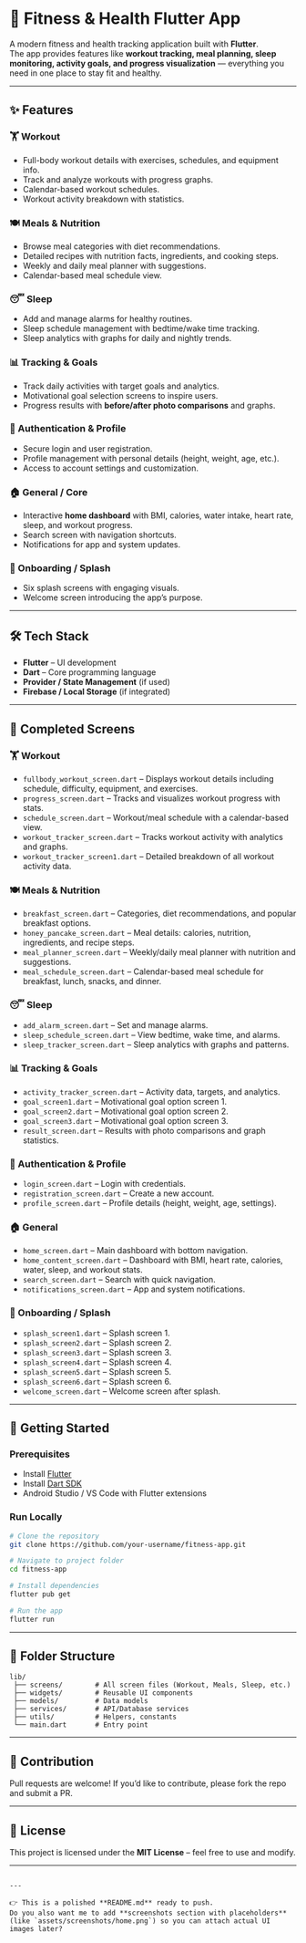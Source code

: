 # 💪 Fitness & Health Flutter App

A modern fitness and health tracking application built with **Flutter**.  
The app provides features like **workout tracking, meal planning, sleep monitoring, activity goals, and progress visualization** — everything you need in one place to stay fit and healthy.

---

## ✨ Features

### 🏋️ Workout
- Full-body workout details with exercises, schedules, and equipment info.
- Track and analyze workouts with progress graphs.
- Calendar-based workout schedules.
- Workout activity breakdown with statistics.

### 🍽️ Meals & Nutrition
- Browse meal categories with diet recommendations.
- Detailed recipes with nutrition facts, ingredients, and cooking steps.
- Weekly and daily meal planner with suggestions.
- Calendar-based meal schedule view.

### 😴 Sleep
- Add and manage alarms for healthy routines.
- Sleep schedule management with bedtime/wake time tracking.
- Sleep analytics with graphs for daily and nightly trends.

### 📊 Tracking & Goals
- Track daily activities with target goals and analytics.
- Motivational goal selection screens to inspire users.
- Progress results with **before/after photo comparisons** and graphs.

### 👤 Authentication & Profile
- Secure login and user registration.
- Profile management with personal details (height, weight, age, etc.).
- Access to account settings and customization.

### 🏠 General / Core
- Interactive **home dashboard** with BMI, calories, water intake, heart rate, sleep, and workout progress.
- Search screen with navigation shortcuts.
- Notifications for app and system updates.

### 🚀 Onboarding / Splash
- Six splash screens with engaging visuals.
- Welcome screen introducing the app’s purpose.

---

## 🛠️ Tech Stack
- **Flutter** – UI development  
- **Dart** – Core programming language  
- **Provider / State Management** (if used)  
- **Firebase / Local Storage** (if integrated)  

---

## 📱 Completed Screens

### 🏋️ Workout
- `fullbody_workout_screen.dart` – Displays workout details including schedule, difficulty, equipment, and exercises.  
- `progress_screen.dart` – Tracks and visualizes workout progress with stats.  
- `schedule_screen.dart` – Workout/meal schedule with a calendar-based view.  
- `workout_tracker_screen.dart` – Tracks workout activity with analytics and graphs.  
- `workout_tracker_screen1.dart` – Detailed breakdown of all workout activity data.  

### 🍽️ Meals & Nutrition
- `breakfast_screen.dart` – Categories, diet recommendations, and popular breakfast options.  
- `honey_pancake_screen.dart` – Meal details: calories, nutrition, ingredients, and recipe steps.  
- `meal_planner_screen.dart` – Weekly/daily meal planner with nutrition and suggestions.  
- `meal_schedule_screen.dart` – Calendar-based meal schedule for breakfast, lunch, snacks, and dinner.  

### 😴 Sleep
- `add_alarm_screen.dart` – Set and manage alarms.  
- `sleep_schedule_screen.dart` – View bedtime, wake time, and alarms.  
- `sleep_tracker_screen.dart` – Sleep analytics with graphs and patterns.  

### 📊 Tracking & Goals
- `activity_tracker_screen.dart` – Activity data, targets, and analytics.  
- `goal_screen1.dart` – Motivational goal option screen 1.  
- `goal_screen2.dart` – Motivational goal option screen 2.  
- `goal_screen3.dart` – Motivational goal option screen 3.  
- `result_screen.dart` – Results with photo comparisons and graph statistics.  

### 👤 Authentication & Profile
- `login_screen.dart` – Login with credentials.  
- `registration_screen.dart` – Create a new account.  
- `profile_screen.dart` – Profile details (height, weight, age, settings).  

### 🏠 General
- `home_screen.dart` – Main dashboard with bottom navigation.  
- `home_content_screen.dart` – Dashboard with BMI, heart rate, calories, water, sleep, and workout stats.  
- `search_screen.dart` – Search with quick navigation.  
- `notifications_screen.dart` – App and system notifications.  

### 🚀 Onboarding / Splash
- `splash_screen1.dart` – Splash screen 1.  
- `splash_screen2.dart` – Splash screen 2.  
- `splash_screen3.dart` – Splash screen 3.  
- `splash_screen4.dart` – Splash screen 4.  
- `splash_screen5.dart` – Splash screen 5.  
- `splash_screen6.dart` – Splash screen 6.  
- `welcome_screen.dart` – Welcome screen after splash.  

---

## 🚀 Getting Started

### Prerequisites
- Install [Flutter](https://docs.flutter.dev/get-started/install)  
- Install [Dart SDK](https://dart.dev/get-dart)  
- Android Studio / VS Code with Flutter extensions  

### Run Locally
```bash
# Clone the repository
git clone https://github.com/your-username/fitness-app.git

# Navigate to project folder
cd fitness-app

# Install dependencies
flutter pub get

# Run the app
flutter run
````

---

## 📂 Folder Structure

```
lib/
 ├── screens/        # All screen files (Workout, Meals, Sleep, etc.)
 ├── widgets/        # Reusable UI components
 ├── models/         # Data models
 ├── services/       # API/Database services
 ├── utils/          # Helpers, constants
 └── main.dart       # Entry point
```

---

## 🤝 Contribution

Pull requests are welcome! If you’d like to contribute, please fork the repo and submit a PR.

---

## 📜 License

This project is licensed under the **MIT License** – feel free to use and modify.

---

```

---

👉 This is a polished **README.md** ready to push.  
Do you also want me to add **screenshots section with placeholders** (like `assets/screenshots/home.png`) so you can attach actual UI images later?
```
